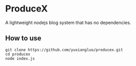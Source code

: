 # ProduceX
A lightweight nodejs blog system that has no dependencies.

## How to use
```shell
git clone https://github.com/yuxiangluo/producex.git
cd producex
node index.js
```
